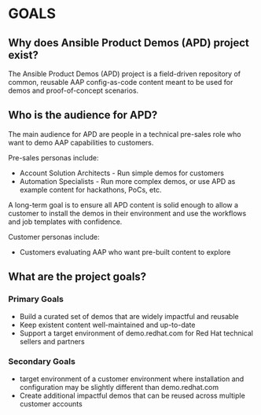 # GOALS

## Why does Ansible Product Demos (APD) project exist?

The Ansible Product Demos (APD) project is a field-driven repository of common, reusable AAP config-as-code content meant to be used for demos and proof-of-concept scenarios.

## Who is the audience for APD?

The main audience for APD are people in a technical pre-sales role who want to demo AAP capabilities to customers.

Pre-sales personas include:
- Account Solution Architects - Run simple demos for customers
- Automation Specialists - Run more complex demos, or use APD as example content for hackathons, PoCs, etc.

A long-term goal is to ensure all APD content is solid enough to allow a customer to install the demos in their environment and use the workflows and job templates with confidence.

Customer personas include:
- Customers evaluating AAP who want pre-built content to explore

## What are the project goals?

### Primary Goals
- Build a curated set of demos that are widely impactful and reusable
- Keep existent content well-maintained and up-to-date
- Support a target environment of demo.redhat.com for Red Hat technical sellers and partners

### Secondary Goals
- target environment of a customer environment where installation and configuration may be slightly different than demo.redhat.com
- Create additional impactful demos that can be reused across multiple customer accounts

